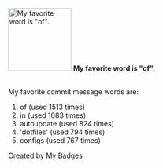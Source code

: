 <img src="https://my-badges.github.io/my-badges/favorite-word.png" alt="My favorite word is &quot;of&quot;." title="My favorite word is &quot;of&quot;." width="128">
<strong>My favorite word is &quot;of&quot;.</strong>
<br><br>

My favorite commit message words are:

1. of (used 1513 times)
2. in (used 1083 times)
3. autoupdate (used 824 times)
4. 'dotfiles' (used 794 times)
5. configs (used 767 times)


Created by <a href="https://github.com/my-badges/my-badges">My Badges</a>